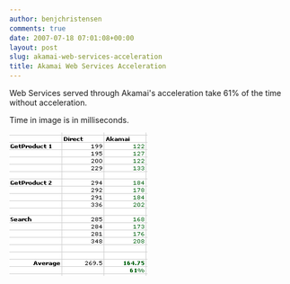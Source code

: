 ```yaml
---
author: benjchristensen
comments: true
date: 2007-07-18 07:01:08+00:00
layout: post
slug: akamai-web-services-acceleration
title: Akamai Web Services Acceleration
---
```


Web Services served through Akamai's acceleration take 61% of the time without acceleration.

Time in image is in milliseconds.

[![spexlive-akamai-vs-direct.png](images/spexlive-akamai-vs-direct.png) ](images/spexlive-akamai-vs-direct.png)
